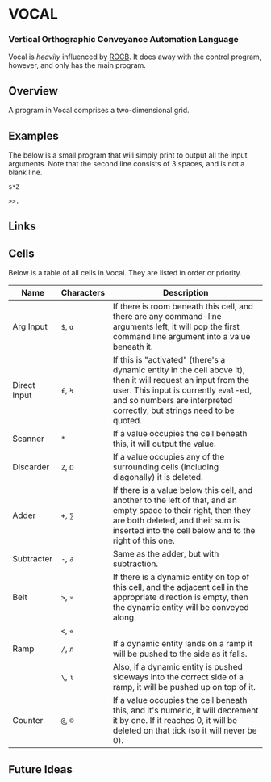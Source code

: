 # VOCAL

### Vertical Orthographic Conveyance Automation Language

Vocal is *heavily* influenced by [ROCB](https://esolangs.org/wiki/RubE_On_Conveyor_Belts). 
It does away with the control program, however, and only has the main program.

## Overview

A program in Vocal comprises a two-dimensional grid.

## Examples

The below is a small program that will simply print to output all the input arguments.
Note that the second line consists of 3 spaces, and is not a blank line.

```
$*Z
   
>>.
```

## Links

## Cells

Below is a table of all cells in Vocal. They are listed in order or priority.

| Name | Characters | Description |
| ---- | ---------- | ----------- |
| Arg Input    | `$`, `α` | If there is room beneath this cell, and there are any command-line arguments left, it will pop the first command line argument into a value beneath it. |
| Direct Input | `£`, `Ϟ` | If this is "activated" (there's a dynamic entity in the cell above it), then it will request an input from the user. This input is currently `eval`-ed, and so numbers are interpreted correctly, but strings need to be quoted. | 
| Scanner      | `*`      | If a value occupies the cell beneath this, it will output the value. |
| Discarder    | `Z`, `Ω` | If a value occupies any of the surrounding cells (including diagonally) it is deleted. |
| Adder        | `+`, `∑` | If there is a value below this cell, and another to the left of that, and an empty space to their right, then they are both deleted, and their sum is inserted into the cell below and to the right of this one. |
| Subtracter   | `-`, `∂` | Same as the adder, but with subtraction. |
| Belt         | `>`, `»` | If there is a dynamic entity on top of this cell, and the adjacent cell in the appropriate direction is empty, then the dynamic entity will be conveyed along. |
|              | `<`, `«` |  |
| Ramp         | `/`, `л` | If a dynamic entity lands on a ramp it will be pushed to the side as it falls. |
|              | `\`, `ι` | Also, if a dynamic entity is pushed sideways into the correct side of a ramp, it will be pushed up on top of it. |
| Counter      | `@`, `©` | If a value occupies the cell beneath this, and it's numeric, it will decrement it by one. If it reaches 0, it will be deleted on that tick (so it will never be 0). |

## Future Ideas

